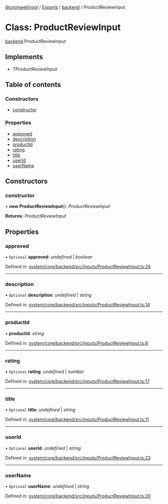[@cromwell/root](../README.md) / [Exports](../modules.md) / [backend](../modules/backend.md) / ProductReviewInput

# Class: ProductReviewInput

[backend](../modules/backend.md).ProductReviewInput

## Implements

* *TProductReviewInput*

## Table of contents

### Constructors

- [constructor](backend.productreviewinput.md#constructor)

### Properties

- [approved](backend.productreviewinput.md#approved)
- [description](backend.productreviewinput.md#description)
- [productId](backend.productreviewinput.md#productid)
- [rating](backend.productreviewinput.md#rating)
- [title](backend.productreviewinput.md#title)
- [userId](backend.productreviewinput.md#userid)
- [userName](backend.productreviewinput.md#username)

## Constructors

### constructor

\+ **new ProductReviewInput**(): *ProductReviewInput*

**Returns:** *ProductReviewInput*

## Properties

### approved

• `Optional` **approved**: *undefined* \| *boolean*

Defined in: [system/core/backend/src/inputs/ProductReviewInput.ts:26](https://github.com/CromwellCMS/Cromwell/blob/8568c07/system/core/backend/src/inputs/ProductReviewInput.ts#L26)

___

### description

• `Optional` **description**: *undefined* \| *string*

Defined in: [system/core/backend/src/inputs/ProductReviewInput.ts:14](https://github.com/CromwellCMS/Cromwell/blob/8568c07/system/core/backend/src/inputs/ProductReviewInput.ts#L14)

___

### productId

• **productId**: *string*

Defined in: [system/core/backend/src/inputs/ProductReviewInput.ts:8](https://github.com/CromwellCMS/Cromwell/blob/8568c07/system/core/backend/src/inputs/ProductReviewInput.ts#L8)

___

### rating

• `Optional` **rating**: *undefined* \| *number*

Defined in: [system/core/backend/src/inputs/ProductReviewInput.ts:17](https://github.com/CromwellCMS/Cromwell/blob/8568c07/system/core/backend/src/inputs/ProductReviewInput.ts#L17)

___

### title

• `Optional` **title**: *undefined* \| *string*

Defined in: [system/core/backend/src/inputs/ProductReviewInput.ts:11](https://github.com/CromwellCMS/Cromwell/blob/8568c07/system/core/backend/src/inputs/ProductReviewInput.ts#L11)

___

### userId

• `Optional` **userId**: *undefined* \| *string*

Defined in: [system/core/backend/src/inputs/ProductReviewInput.ts:23](https://github.com/CromwellCMS/Cromwell/blob/8568c07/system/core/backend/src/inputs/ProductReviewInput.ts#L23)

___

### userName

• `Optional` **userName**: *undefined* \| *string*

Defined in: [system/core/backend/src/inputs/ProductReviewInput.ts:20](https://github.com/CromwellCMS/Cromwell/blob/8568c07/system/core/backend/src/inputs/ProductReviewInput.ts#L20)

